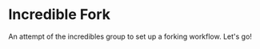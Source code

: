 # Incredible Fork
An attempt of the incredibles group to set up a forking workflow. Let's go!






